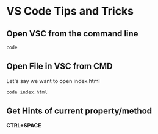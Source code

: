 # VS Code Tips and Tricks

## Open VSC from the command line
```cmd
code
```
## Open File in VSC from CMD
Let's say we want to open index.html
```cmd
code index.html
```
## Get Hints of current property/method
**CTRL+SPACE**